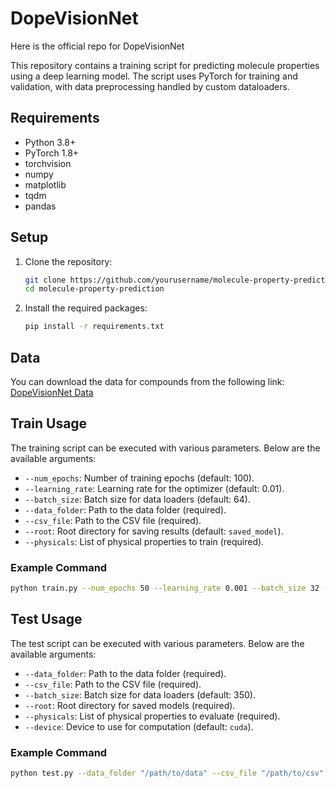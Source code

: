 # DopeVisionNet
Here is the official repo for DopeVisionNet 

This repository contains a training script for predicting molecule properties using a deep learning model. The script uses PyTorch for training and validation, with data preprocessing handled by custom dataloaders.

## Requirements

- Python 3.8+
- PyTorch 1.8+
- torchvision
- numpy
- matplotlib
- tqdm
- pandas

## Setup

1. Clone the repository:

    ```bash
    git clone https://github.com/yourusername/molecule-property-prediction.git
    cd molecule-property-prediction
    ```

2. Install the required packages:

    ```bash
    pip install -r requirements.txt
    ```
## Data

You can download the data for compounds from the following link: [DopeVisionNet Data](https://tamucs-my.sharepoint.com/:f:/r/personal/hasan_kurban_tamu_edu/Documents/KIL-OneDrive/Can%20Polat/DopeVisionNet/data?csf=1&web=1&e=inGKUd)

## Train Usage

The training script can be executed with various parameters. Below are the available arguments:

- `--num_epochs`: Number of training epochs (default: 100).
- `--learning_rate`: Learning rate for the optimizer (default: 0.01).
- `--batch_size`: Batch size for data loaders (default: 64).
- `--data_folder`: Path to the data folder (required).
- `--csv_file`: Path to the CSV file (required).
- `--root`: Root directory for saving results (default: `saved_model`).
- `--physicals`: List of physical properties to train (required).

### Example Command

```bash
python train.py --num_epochs 50 --learning_rate 0.001 --batch_size 32 --data_folder "/path/to/data" --csv_file "/path/to/csv" --root "/path/to/root" --physicals normalized_homo normalized_lumo
```

## Test Usage

The test script can be executed with various parameters. Below are the available arguments:

- `--data_folder`: Path to the data folder (required).
- `--csv_file`: Path to the CSV file (required).
- `--batch_size`: Batch size for data loaders (default: 350).
- `--root`: Root directory for saved models (required).
- `--physicals`: List of physical properties to evaluate (required).
- `--device`: Device to use for computation (default: `cuda`).

### Example Command

```bash
python test.py --data_folder "/path/to/data" --csv_file "/path/to/csv" --batch_size 350 --root "/path/to/saved/models" --physicals normalized_homo normalized_lumo --device cuda
```
